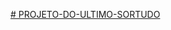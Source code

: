 [# PROJETO-DO-ULTIMO-SORTUDO](https://www.canva.com/design/DAFgkgyVIv0/YhHqMmwaSbAszMO8KdYJbw/edit?utm_content=DAFgkgyVIv0&utm_campaign=designshare&utm_medium=link2&utm_source=sharebutton)
